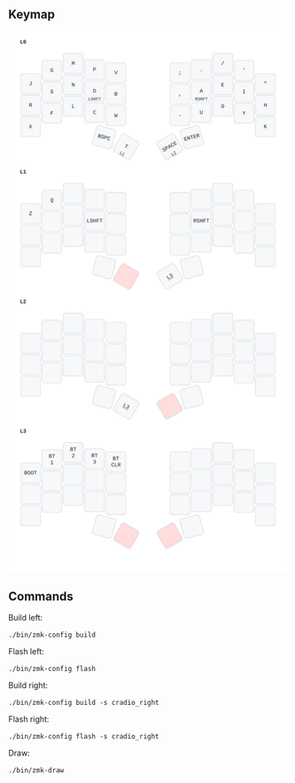 ## Keymap

![](./draw/svg/cradio.svg)

## Commands

Build left:

```
./bin/zmk-config build
```

Flash left:

```
./bin/zmk-config flash
```

Build right:

```
./bin/zmk-config build -s cradio_right
```

Flash right:

```
./bin/zmk-config flash -s cradio_right
```

Draw:

```
./bin/zmk-draw
```
